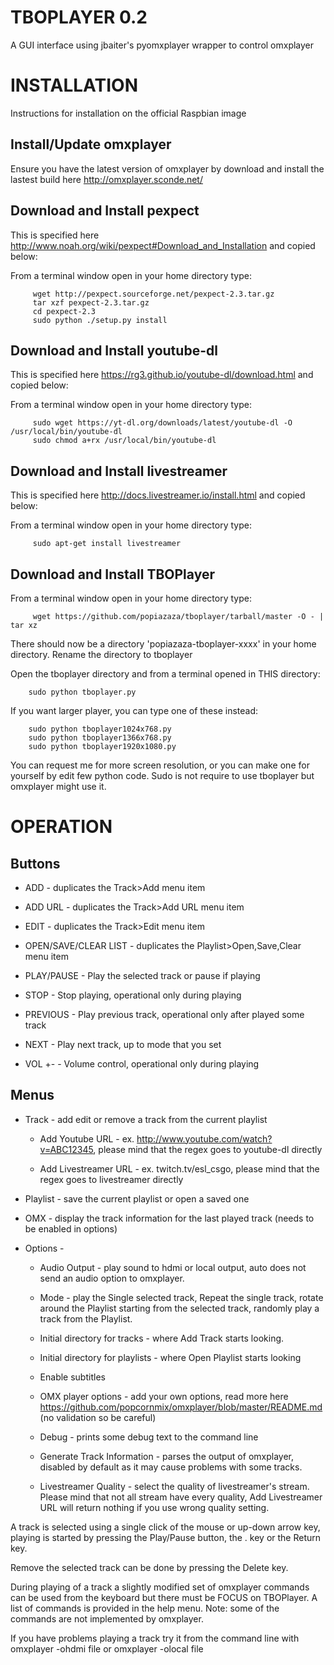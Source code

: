 TBOPLAYER 0.2
============

A GUI interface using jbaiter's pyomxplayer wrapper to control omxplayer

INSTALLATION
============

Instructions for installation on the official Raspbian image

Install/Update omxplayer
---------------

Ensure you have the latest version of omxplayer by download and install the lastest build here http://omxplayer.sconde.net/
		 
Download and Install pexpect
-----------------------------

This is specified here http://www.noah.org/wiki/pexpect#Download_and_Installation and copied below:

From a terminal window open in your home directory type:

         wget http://pexpect.sourceforge.net/pexpect-2.3.tar.gz
         tar xzf pexpect-2.3.tar.gz
         cd pexpect-2.3
         sudo python ./setup.py install

Download and Install youtube-dl
-----------------------------

This is specified here https://rg3.github.io/youtube-dl/download.html and copied below:

From a terminal window open in your home directory type:

         sudo wget https://yt-dl.org/downloads/latest/youtube-dl -O /usr/local/bin/youtube-dl
         sudo chmod a+rx /usr/local/bin/youtube-dl

Download and Install livestreamer
-----------------------------

This is specified here http://docs.livestreamer.io/install.html and copied below:

From a terminal window open in your home directory type:

         sudo apt-get install livestreamer

Download and Install TBOPlayer
------------------------------

From a terminal window open in your home directory type:

         wget https://github.com/popiazaza/tboplayer/tarball/master -O - | tar xz

There should now be a directory 'popiazaza-tboplayer-xxxx' in your home directory. Rename the directory to tboplayer

Open the tboplayer directory and from a terminal opened in THIS directory:

		sudo python tboplayer.py

If you want larger player, you can type one of these instead:

		sudo python tboplayer1024x768.py
		sudo python tboplayer1366x768.py
		sudo python tboplayer1920x1080.py

You can request me for more screen resolution, or you can make one for yourself by edit few python code.
Sudo is not require to use tboplayer but omxplayer might use it.
 
 
OPERATION
=========

Buttons
-------

* ADD - duplicates the Track>Add menu item

* ADD URL - duplicates the Track>Add URL menu item

* EDIT - duplicates the Track>Edit menu item

* OPEN/SAVE/CLEAR LIST - duplicates the Playlist>Open,Save,Clear menu item

* PLAY/PAUSE - Play the selected track or pause if playing

* STOP - Stop playing, operational only during playing

* PREVIOUS - Play previous track, operational only after played some track

* NEXT - Play next track, up to mode that you set

* VOL +- - Volume control, operational only during playing

Menus
-----
* Track - add edit or remove a track from the current playlist
 
   * Add Youtube URL - ex. http://www.youtube.com/watch?v=ABC12345, please mind that the regex goes to youtube-dl directly
 
   * Add Livestreamer URL - ex. twitch.tv/esl_csgo, please mind that the regex goes to livestreamer directly

* Playlist - save the current playlist or open a saved one
 
* OMX - display the track information for the last played track (needs to be enabled in options)
 
* Options -

    * Audio Output - play sound to hdmi or local output, auto does not send an audio option to omxplayer.
	
    * Mode - play the Single selected track, Repeat the single track, rotate around the Playlist starting from the selected track, randomly play a track from the Playlist.
	
    * Initial directory for tracks - where Add Track starts looking.
	
    * Initial directory for playlists - where Open Playlist starts looking
	
	* Enable subtitles
	
    * OMX player options - add your own options, read more here https://github.com/popcornmix/omxplayer/blob/master/README.md (no validation so be careful)
	
    * Debug - prints some debug text to the command line
	
    * Generate Track Information - parses the output of omxplayer, disabled by default as it may cause problems with some tracks.

    * Livestreamer Quality - select the quality of livestreamer's stream. Please mind that not all stream have every quality, Add Livestreamer URL will return nothing if you use wrong quality setting.

A track is selected using a single click of the mouse or up-down arrow key, playing is started by pressing the Play/Pause button, the . key or the Return key.

Remove the selected track can be done by pressing the Delete key.

During playing of a track a slightly modified set of omxplayer commands can be used from the keyboard but there must be FOCUS on TBOPlayer. A list  of commands is provided in the help menu. Note: some of the commands are not implemented by omxplayer.

If you have problems playing a track try it from the command line with omxplayer -ohdmi file or omxplayer -olocal file
